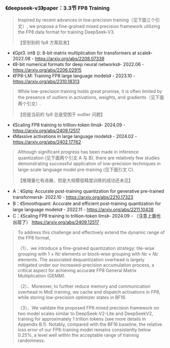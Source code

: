 
### 《deepseek-v3》paper：3.3节 FP8 Training

> Inspired by recent advances in low-precision training（见下面三个引文）, we propose a fine-grained mixed precision framework utilizing the FP8
data format for training DeepSeek-V3.
>
> 【受到别的 fp8 方案启发】
- 《Gpt3. int8 (): 8-bit matrix multiplication for transformers at scale》- 2022.08 - https://arxiv.org/abs/2208.07339
- 《8-bit numerical formats for deep neural networks》- 2022.06 - https://arxiv.org/abs/2206.02915
- 《FP8-LM: Training FP8 large language models》 - 2023.10 - https://arxiv.org/abs/2310.18313

> While low-precision training holds great promise, it is often limited by the presence of outliers in activations, weights, and gradients（见下面两个引文）.
>
> 【但是当前的 fp8 总是受困于 outlier 问题】
- 《Scaling FP8 training to trillion-token llms》- 2024.09 - https://arxiv.org/abs/2409.12517
- 《Massive activations in large language models》 - 2024.02 - https://arxiv.org/abs/2402.17762

> Although significant progress has been made in inference quantization (见下面两个引文 A 与 B), there are relatively few studies demonstrating successful application of low-precision techniques in large-scale language model pre-training (见下面引文 C).
>
> 【推理量化有进展，但是大规模低精度训练的成功还未见】
- A：《Gptq: Accurate post-training quantization for generative pre-trained transformers》- 2022.10 - https://arxiv.org/abs/2210.17323
- B：《Smoothquant: Accurate and efficient post-training quantization for large language models》 - 2022.11 - https://arxiv.org/abs/2211.10438
- C：《Scaling FP8 training to trillion-token llms》- 2024.09 - （注意上面也出现了） https://arxiv.org/abs/2409.12517

> To address this challenge and effectively extend the dynamic range of the FP8 format,
>
> （1）、we introduce a fine-grained quantization strategy: tile-wise grouping with 1 × 𝑁𝑐 elements or block-wise grouping with 𝑁𝑐 × 𝑁𝑐 elements. The associated dequantization overhead is largely mitigated under our increased-precision accumulation process, a critical aspect for achieving accurate FP8 General Matrix Multiplication (GEMM).
>
> （2）、Moreover, to further reduce memory and communication overhead in MoE training, we cache and dispatch activations in FP8, while storing low-precision optimizer states in BF16.
>
> （3）、We validate the proposed FP8 mixed precision framework on two model scales similar to DeepSeek-V2-Lite and DeepSeekV2, training for approximately 1 trillion tokens (see more details in Appendix B.1). Notably, compared with the BF16 baseline, the relative loss error of our FP8-training model remains consistently below 0.25%, a level well within the acceptable range of training randomness.
